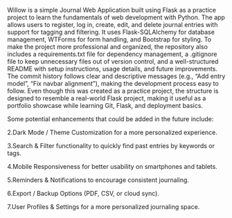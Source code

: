 Willow is a simple Journal Web Application built using Flask as a practice project to learn the fundamentals of web development with Python. The app allows users to register, log in, create, edit, and delete journal entries with support for tagging and filtering. It uses Flask-SQLAlchemy for database management, WTForms for form handling, and Bootstrap for styling. To make the project more professional and organized, the repository also includes a requirements.txt file for dependency management, a .gitignore file to keep unnecessary files out of version control, and a well-structured README with setup instructions, usage details, and future improvements. The commit history follows clear and descriptive messages (e.g., “Add entry model”, “Fix navbar alignment”), making the development process easy to follow. Even though this was created as a practice project, the structure is designed to resemble a real-world Flask project, making it useful as a portfolio showcase while learning Git, Flask, and deployment basics.

Some potential enhancements that could be added in the future include:

2.Dark Mode / Theme Customization for a more personalized experience.

3.Search & Filter functionality to quickly find past entries by keywords or tags.

4.Mobile Responsiveness for better usability on smartphones and tablets.

5.Reminders & Notifications to encourage consistent journaling.

6.Export / Backup Options (PDF, CSV, or cloud sync).

7.User Profiles & Settings for a more personalized journaling space.
